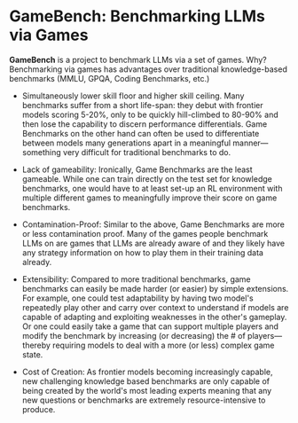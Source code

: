 # GameBench: Benchmarking LLMs via Games 

**GameBench** is a project to benchmark LLMs via a set of games. Why? Benchmarking via games has advantages over traditional knowledge-based benchmarks (MMLU, GPQA, Coding Benchmarks, etc.)

* Simultaneously lower skill floor and higher skill ceiling. Many benchmarks suffer from a short life-span: they debut with frontier models scoring 5-20%, only to be quickly hill-climbed to 80-90% and then lose the capability to discern performance differentials. Game Benchmarks on the other hand can often be used to differentiate between models many generations apart in a meaningful manner—something very difficult for traditional benchmarks to do.

* Lack of gameability: Ironically, Game Benchmarks are the least gameable. While one can train directly on the test set for knowledge benchmarks, one would have to at least set-up an RL environment with multiple different games to meaningfully improve their score on game benchmarks. 

* Contamination-Proof: Similar to the above, Game Benchmarks are more or less contamination proof. Many of the games people benchmark LLMs on are games that LLMs are already aware of and they likely have any strategy information on how to play them in their training data already.

* Extensibility: Compared to more traditional benchmarks, game benchmarks can easily be made harder (or easier) by simple extensions. For example, one could test adaptability by having two model's repeatedly play other and carry over context to understand if models are capable of adapting and exploiting weaknesses in the other's gameplay. Or one could easily take a game that can support multiple players and modify the benchmark by increasing (or decreasing) the # of players—thereby requiring models to deal with a more (or less) complex game state.

* Cost of Creation: As frontier models becoming increasingly capable, new challenging knowledge based benchmarks are only capable of being created by the world's most leading experts meaning that any new questions or benchmarks are extremely resource-intensive to produce. 